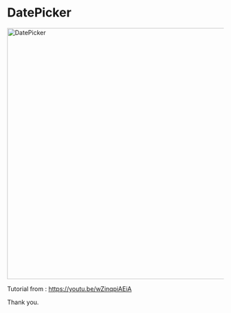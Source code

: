 # DatePicker

<img width="584" alt="DatePicker" src="https://user-images.githubusercontent.com/3993516/118744483-9d564980-b87e-11eb-9015-d1d4c1ed62f6.png">

Tutorial from : https://youtu.be/wZinqpiAEiA

Thank you.
